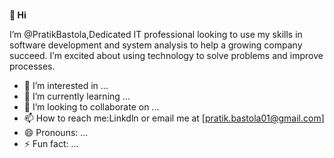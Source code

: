 <br><b>👋 Hi</b></br>



I’m @PratikBastola,Dedicated IT professional looking to use my skills in software development and system analysis to help a growing company succeed. I’m excited about using technology to solve problems and improve processes.

- 👀 I’m interested in ...
- 🌱 I’m currently learning ...
- 💞️ I’m looking to collaborate on ...
- 📫 How to reach me:Linkdln or email me at [pratik.bastola01@gmail.com]
- 😄 Pronouns: ...
- ⚡ Fun fact: ...

<!---
PratikBastol/PratikBastol is a ✨ special ✨ repository because its `README.md` (this file) appears on your GitHub profile.
You can click the Preview link to take a look at your changes.
--->
